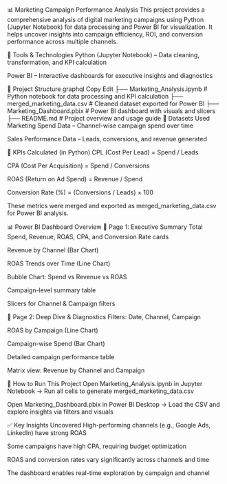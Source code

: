 📊 Marketing Campaign Performance Analysis
This project provides a comprehensive analysis of digital marketing campaigns using Python (Jupyter Notebook) for data processing and Power BI for visualization. It helps uncover insights into campaign efficiency, ROI, and conversion performance across multiple channels.

🧰 Tools & Technologies
Python (Jupyter Notebook) – Data cleaning, transformation, and KPI calculation

Power BI – Interactive dashboards for executive insights and diagnostics

📁 Project Structure
graphql
Copy
Edit
├── Marketing_Analysis.ipynb      # Python notebook for data processing and KPI calculation
├── merged_marketing_data.csv     # Cleaned dataset exported for Power BI
├── Marketing_Dashboard.pbix      # Power BI dashboard with visuals and slicers
├── README.md                     # Project overview and usage guide
📌 Datasets Used
Marketing Spend Data – Channel-wise campaign spend over time

Sales Performance Data – Leads, conversions, and revenue generated

📐 KPIs Calculated (in Python)
CPL (Cost Per Lead) = Spend / Leads

CPA (Cost Per Acquisition) = Spend / Conversions

ROAS (Return on Ad Spend) = Revenue / Spend

Conversion Rate (%) = (Conversions / Leads) × 100

These metrics were merged and exported as merged_marketing_data.csv for Power BI analysis.

📊 Power BI Dashboard Overview
🔸 Page 1: Executive Summary
Total Spend, Revenue, ROAS, CPA, and Conversion Rate cards

Revenue by Channel (Bar Chart)

ROAS Trends over Time (Line Chart)

Bubble Chart: Spend vs Revenue vs ROAS

Campaign-level summary table

Slicers for Channel & Campaign filters

🔹 Page 2: Deep Dive & Diagnostics
Filters: Date, Channel, Campaign

ROAS by Campaign (Line Chart)

Campaign-wise Spend (Bar Chart)

Detailed campaign performance table

Matrix view: Revenue by Channel and Campaign

🚀 How to Run This Project
Open Marketing_Analysis.ipynb in Jupyter Notebook
→ Run all cells to generate merged_marketing_data.csv

Open Marketing_Dashboard.pbix in Power BI Desktop
→ Load the CSV and explore insights via filters and visuals

✅ Key Insights Uncovered
High-performing channels (e.g., Google Ads, LinkedIn) have strong ROAS

Some campaigns have high CPA, requiring budget optimization

ROAS and conversion rates vary significantly across channels and time

The dashboard enables real-time exploration by campaign and channel

